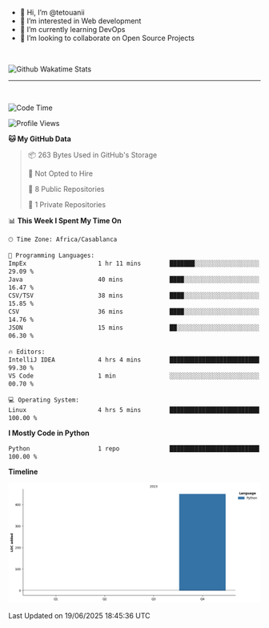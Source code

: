 - 👋 Hi, I’m @tetouanii
- 👀 I’m interested in Web development
- 🌱 I’m currently learning DevOps
- 💞️ I’m looking to collaborate on Open Source Projects

<br/>


![Github Wakatime Stats](https://github-readme-stats.vercel.app/api/wakatime/?username=@walidbosso&layout=compact&&theme=default&link="https://www.github.com/USERNAME/") 

--- 

<br/>


  
<!--START_SECTION:waka-->
![Code Time](http://img.shields.io/badge/Code%20Time-491%20hrs%2043%20mins-blue)

![Profile Views](http://img.shields.io/badge/Profile%20Views-0-blue)

**🐱 My GitHub Data** 

> 📦 263 Bytes Used in GitHub's Storage 
 > 
> 🚫 Not Opted to Hire
 > 
> 📜 8 Public Repositories 
 > 
> 🔑 1 Private Repositories 
 > 
📊 **This Week I Spent My Time On** 

```text
🕑︎ Time Zone: Africa/Casablanca

💬 Programming Languages: 
ImpEx                    1 hr 11 mins        ███████░░░░░░░░░░░░░░░░░░   29.09 % 
Java                     40 mins             ████░░░░░░░░░░░░░░░░░░░░░   16.47 % 
CSV/TSV                  38 mins             ████░░░░░░░░░░░░░░░░░░░░░   15.85 % 
CSV                      36 mins             ████░░░░░░░░░░░░░░░░░░░░░   14.76 % 
JSON                     15 mins             ██░░░░░░░░░░░░░░░░░░░░░░░   06.30 % 

🔥 Editors: 
IntelliJ IDEA            4 hrs 4 mins        █████████████████████████   99.30 % 
VS Code                  1 min               ░░░░░░░░░░░░░░░░░░░░░░░░░   00.70 % 

💻 Operating System: 
Linux                    4 hrs 5 mins        █████████████████████████   100.00 % 
```

**I Mostly Code in Python** 

```text
Python                   1 repo              █████████████████████████   100.00 % 
```



**Timeline**

![Lines of Code chart](https://raw.githubusercontent.com/tetouanii/tetouanii/main/assets/bar_graph.png)


 Last Updated on 19/06/2025 18:45:36 UTC
<!--END_SECTION:waka-->
